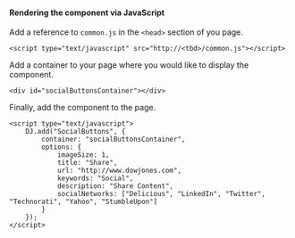 ﻿#### Rendering the component via JavaScript

Add a reference to `common.js` in the `<head>` section of you page.

	<script type="text/javascript" src="http://<tbd>/common.js"></script>

Add a container to your page where you would like to display the component.

	<div id="socialButtonsContainer"></div>

Finally, add the component to the page.

	<script type="text/javascript">
        DJ.add("SocialButtons", {
            container: "socialButtonsContainer",
            options: {
                imageSize: 1,
                title: "Share",
                url: "http://www.dowjones.com",
                keywords: "Social",
                description: "Share Content",
                socialNetworks: ["Delicious", "LinkedIn", "Twitter", "Technorati", "Yahoo", "StumbleUpon"]
            }
        });
	</script>	  
